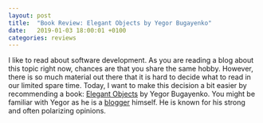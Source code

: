 ```yaml
---
layout: post
title:  "Book Review: Elegant Objects by Yegor Bugayenko"
date:   2019-01-03 18:00:01 +0100
categories: reviews
---
```

I like to read about software development. As you are reading a blog about this topic right now, chances are that you share the same hobby. However, there is so much material out there that it is hard to decide what to read in our limited spare time. Today, I want to make this decision a bit easier by recommending a book: [Elegant Objects](https://www.goodreads.com/book/show/29326350-elegant-objects) by Yegor Bugayenko. You might be familiar with Yegor as he is a [blogger](https://www.yegor256.com/) himself. He is known for his strong and often polarizing opinions.